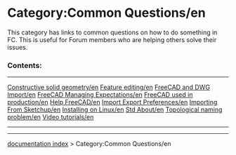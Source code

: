 # Category:Common Questions/en
This category has links to common questions on how to do something in FC. This is useful for Forum members who are helping others solve their issues.

### Contents:

  --------------------------------------------------------------------------------- --------------------------------------------------------------------------- -------------------------------------------------------------------
  [Constructive solid geometry/en](Constructive_solid_geometry/en.md)       [Feature editing/en](Feature_editing/en.md)                         [FreeCAD and DWG Import/en](FreeCAD_and_DWG_Import/en.md)
  [FreeCAD Managing Expectations/en](FreeCAD_Managing_Expectations/en.md)   [FreeCAD used in production/en](FreeCAD_used_in_production/en.md)   [Help FreeCAD/en](Help_FreeCAD/en.md)
  [Import Export Preferences/en](Import_Export_Preferences/en.md)           [Importing From Sketchup/en](Importing_From_Sketchup/en.md)         [Installing on Linux/en](Installing_on_Linux/en.md)
  [Std About/en](Std_About/en.md)                                           [Topological naming problem/en](Topological_naming_problem/en.md)   [Video tutorials/en](Video_tutorials/en.md)
                                                                                                                                                                
  --------------------------------------------------------------------------------- --------------------------------------------------------------------------- -------------------------------------------------------------------

---
[documentation index](../README.md) > Category:Common Questions/en
